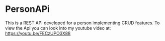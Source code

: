 # PersonAPi
This is a REST API developed for a person implementing CRUD features.
To view the Api you can look into my youtube video at:
https://youtu.be/FECzUPO3X88

